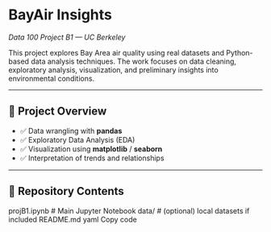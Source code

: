 # BayAir Insights  
*Data 100 Project B1 — UC Berkeley*

This project explores Bay Area air quality using real datasets and Python-based data analysis techniques. The work focuses on data cleaning, exploratory analysis, visualization, and preliminary insights into environmental conditions.

---

## 📌 Project Overview
- ✅ Data wrangling with **pandas**
- ✅ Exploratory Data Analysis (EDA)
- ✅ Visualization using **matplotlib** / **seaborn**
- ✅ Interpretation of trends and relationships

---

## 📁 Repository Contents
projB1.ipynb # Main Jupyter Notebook
data/ # (optional) local datasets if included
README.md
yaml
Copy code
